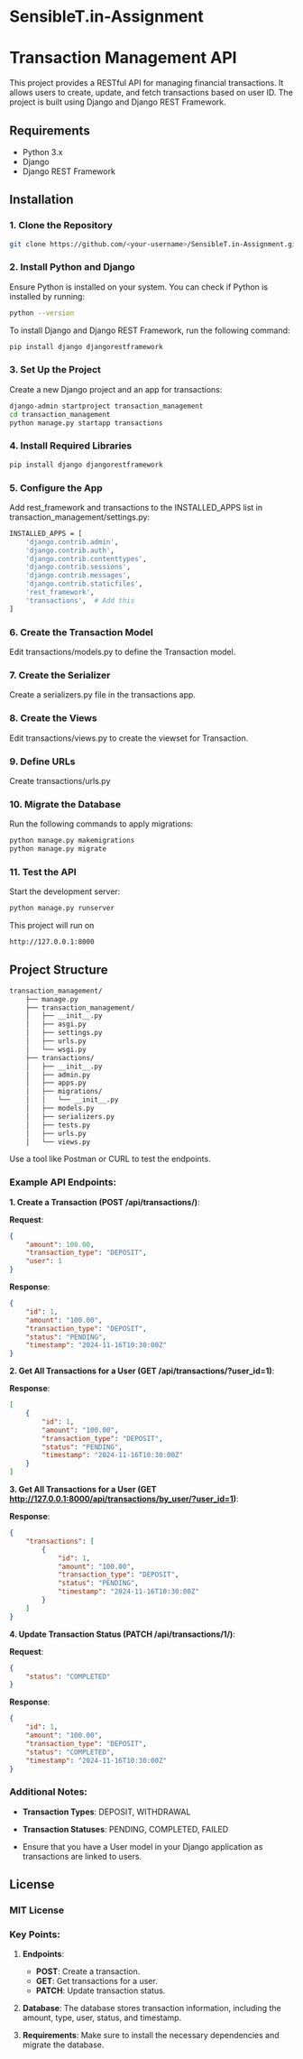 # SensibleT.in-Assignment

# Transaction Management API

This project provides a RESTful API for managing financial transactions. It allows users to create, update, and fetch transactions based on user ID. The project is built using Django and Django REST Framework.

## Requirements

- Python 3.x
- Django
- Django REST Framework

## Installation

### 1. Clone the Repository
   
```bash
git clone https://github.com/<your-username>/SensibleT.in-Assignment.git
```

### 2. Install Python and Django

Ensure Python is installed on your system. You can check if Python is installed by running:

```bash
python --version
```

To install Django and Django REST Framework, run the following command:

```bash
pip install django djangorestframework
```

### 3. Set Up the Project

Create a new Django project and an app for transactions:

```bash
django-admin startproject transaction_management
cd transaction_management
python manage.py startapp transactions
```

### 4. Install Required Libraries

```bash
pip install django djangorestframework
```

### 5. Configure the App

Add rest_framework and transactions to the INSTALLED_APPS list in transaction_management/settings.py:

```bash
INSTALLED_APPS = [
    'django.contrib.admin',
    'django.contrib.auth',
    'django.contrib.contenttypes',
    'django.contrib.sessions',
    'django.contrib.messages',
    'django.contrib.staticfiles',
    'rest_framework',
    'transactions',  # Add this
]
```

### 6. Create the Transaction Model

Edit transactions/models.py to define the Transaction model.

### 7. Create the Serializer

Create a serializers.py file in the transactions app.

### 8. Create the Views

Edit transactions/views.py to create the viewset for Transaction.

### 9. Define URLs

Create transactions/urls.py

### 10. Migrate the Database

Run the following commands to apply migrations:

```bash
python manage.py makemigrations
python manage.py migrate
```

### 11. Test the API

Start the development server:

```bash
python manage.py runserver
```

This project will run on
```bash
http://127.0.0.1:8000
```
## Project Structure

```bash
transaction_management/
    ├── manage.py
    ├── transaction_management/
    │   ├── __init__.py
    │   ├── asgi.py
    │   ├── settings.py
    │   ├── urls.py
    │   └── wsgi.py
    ├── transactions/
    │   ├── __init__.py
    │   ├── admin.py
    │   ├── apps.py
    │   ├── migrations/
    │   │   └── __init__.py
    │   ├── models.py
    │   ├── serializers.py
    │   ├── tests.py
    │   ├── urls.py
    │   └── views.py
```

Use a tool like Postman or CURL to test the endpoints.

### Example API Endpoints:

**1. Create a Transaction (POST /api/transactions/)**:

**Request**:

```json
{
    "amount": 100.00,
    "transaction_type": "DEPOSIT",
    "user": 1
}
```

**Response**:

```json
{
    "id": 1,
    "amount": "100.00",
    "transaction_type": "DEPOSIT",
    "status": "PENDING",
    "timestamp": "2024-11-16T10:30:00Z"
}
```

**2. Get All Transactions for a User (GET /api/transactions/?user_id=1)**:

**Response**:

```json
[
    {
        "id": 1,
        "amount": "100.00",
        "transaction_type": "DEPOSIT",
        "status": "PENDING",
        "timestamp": "2024-11-16T10:30:00Z"
    }
]
```

**3. Get All Transactions for a User (GET http://127.0.0.1:8000/api/transactions/by_user/?user_id=1)**: 

**Response**:

```json
{
    "transactions": [
        {
            "id": 1,
            "amount": "100.00",
            "transaction_type": "DEPOSIT",
            "status": "PENDING",
            "timestamp": "2024-11-16T10:30:00Z"
        }
    ]
}
```

**4. Update Transaction Status (PATCH /api/transactions/1/)**:

**Request**:

```json
{
    "status": "COMPLETED"
}
```

**Response**:

```json
{
    "id": 1,
    "amount": "100.00",
    "transaction_type": "DEPOSIT",
    "status": "COMPLETED",
    "timestamp": "2024-11-16T10:30:00Z"
}
```

### Additional Notes:

- **Transaction Types**: DEPOSIT, WITHDRAWAL

- **Transaction Statuses**: PENDING, COMPLETED, FAILED

- Ensure that you have a User model in your Django application as transactions are linked to users.

## License

### MIT License


### Key Points:
1. **Endpoints**:
   - **POST**: Create a transaction.
   - **GET**: Get transactions for a user.
   - **PATCH**: Update transaction status.
   
2. **Database**: The database stores transaction information, including the amount, type, user, status, and timestamp.
   
3. **Requirements**: Make sure to install the necessary dependencies and migrate the database.


